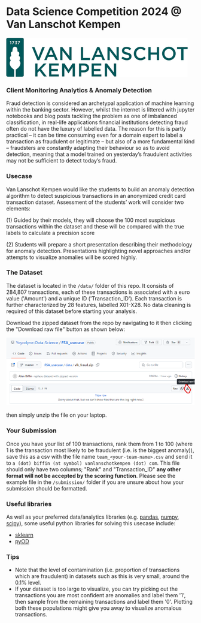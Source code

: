 # Data Science Competition 2024 @ Van Lanschot Kempen

![./images/vlk.png](./images/vlk.png)

### Client Monitoring Analytics & Anomaly Detection

Fraud detection is considered an archetypal application of machine learning within the banking sector. However, whilst
the internet is littered with jupyter notebooks and blog posts tackling the problem as one of imbalanced
classification, in real-life applications financial institutions detecting fraud often do not have the luxury of
labelled data. The reason for this is partly practical – it can be time consuming even for a domain expert to label a
transaction as fraudulent or legitimate – but also of a more fundamental kind – fraudsters are constantly adapting
their behaviour so as to avoid detection, meaning that a model trained on yesterday’s fraudulent activities may not be
sufficient to detect today’s fraud.

### Usecase

Van Lanschot Kempen would like the students to build an anomaly detection algorithm to detect suspicious transactions in
an anonymized credit card transaction dataset. Assessment of the students’ work will consider two elements:

(1) Guided by their models, they will choose the 100 most suspicious transactions within the dataset and these will be
compared with the true labels to calculate a precision score

(2) Students will prepare a short presentation describing their methodology for anomaly detection. Presentations
highlighting novel approaches and/or attempts to visualize anomalies will be scored highly.

### The Dataset

The dataset is located in the `/data/` folder of this repo. It consists of 284,807 transactions, each of these
transactions is associated with a euro value ('Amount') and a unique ID ('Transaction_ID'). Each transaction is further
characterized by 28 features, labelled X01-X28. No data cleaning is required of this dataset before starting your
analysis.

Download the zipped dataset from the repo by navigating to it then clicking the "Download raw file" button as shown below:

![./images/downloading.png](./images/downloading.png)

then simply unzip the file on your laptop.

### Your Submission

Once you have your list of 100 transactions, rank them from 1 to 100 (where 1 is the transaction most likely to be
fraudulent (i.e. is the biggest anomaly)), save this as a csv with the file name `team_<your-team-name>.csv` and send it to
`a (dot) biffin (at symbol) vanlanschotkempen (dot) com`. This file should only have two columns; "Rank" and "Transaction_ID"
**any other format will not be accepted by the scoring function**. Please see the example file in the `/submission/` folder
if you are unsure about how your submission should be formatted.

### Useful libraries

As well as your preferred data/analytics libraries (e.g. [pandas](https://pandas.pydata.org/),
[numpy](https://numpy.org/), [scipy](https://scipy.org/)), some useful python libraries for solving this usecase
include:

- [sklearn](https://scikit-learn.org/stable/)
- [pyOD](https://pyod.readthedocs.io/en/latest/)

### Tips

- Note that the level of contamination (i.e. proportion of transactions which are fraudulent) in datasets such as this
  is very small, around the 0.1% level.
- If your dataset is too large to visualize, you can try picking out the transactions you are most confident are
  anomalies and label them '1', then sample from the remaining transactions and label them '0'. Plotting both these
  populations might give you away to visualize anomalous transactions.

